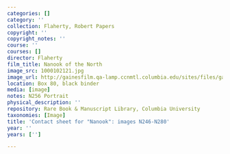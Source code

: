```yaml
---
categories: []
category: ''
collection: Flaherty, Robert Papers
copyright: ''
copyright_notes: ''
course: ''
courses: []
director: Flaherty
film_title: Nanook of the North
image_src: 1000102121.jpg
image_url: http://gainesfilm.qa-lamp.ccnmtl.columbia.edu/sites/files/gainesfilm/images/1000102121.jpg
location: Box 80, black binder
media: [image]
notes: N256 Portrait
physical_description: ''
repository: Rare Book & Manuscript Library, Columbia University
taxonomies: [Image]
title: 'Contact sheet for "Nanook": images N246-N280'
year: ''
years: ['']

---
```

